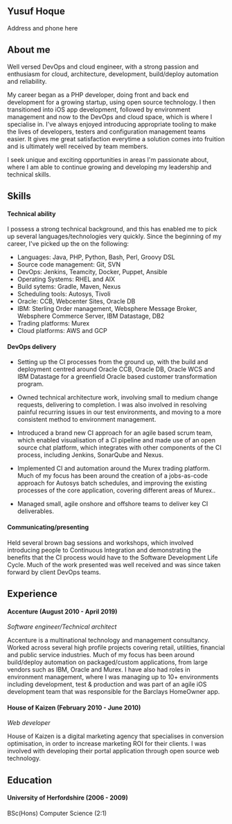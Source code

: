 ## Yusuf Hoque
Address and phone here

## About me

Well versed DevOps and cloud engineer, with a strong passion and enthusiasm for cloud, architecture, development, build/deploy automation and reliability.

My career began as a PHP developer, doing front and back end development for a growing startup, using open source technology. I then transitioned into iOS app development, followed by environment management and now to the DevOps and cloud space, which is where I specialise in. I've always enjoyed introducing appropriate tooling to make the lives of developers, testers and configuration management teams easier. It gives me great satisfaction everytime a solution comes into fruition and is ultimately well received by team members.

I seek unique and exciting opportunities in areas I'm passionate about, where I am able to continue growing and developing my leadership and technical skills.

## Skills

#### Technical ability

I possess a strong technical background, and this has enabled me to pick up several languages/technologies very quickly. Since the beginning of my career, I've picked up the on the following:

- Languages: Java, PHP, Python, Bash, Perl, Groovy DSL
- Source code management: Git, SVN
- DevOps: Jenkins, Teamcity, Docker, Puppet, Ansible
- Operating Systems: RHEL and AIX
- Build sytems: Gradle, Maven, Nexus
- Scheduling tools: Autosys, Tivoli
- Oracle: CCB, Webcenter Sites, Oracle DB
- IBM: Sterling Order management, Websphere Message Broker, Websphere Commerce Server, IBM Datastage, DB2
- Trading platforms: Murex
- Cloud platforms: AWS and GCP

#### DevOps delivery

- Setting up the CI processes from the ground up, with the build and deployment centred around Oracle CCB, Oracle DB, Oracle WCS and IBM Datastage for a greenfield Oracle based customer transformation program.

- Owned technical architecture work, involving small to medium change requests, delivering to completion. I was also involved in resolving painful recurring issues in our test environments, and moving to a more consistent method to environment management.

- Introduced a brand new CI approach for an agile based scrum team, which enabled visualisation of a CI pipeline and made use of an open source chat platform, which integrates with other components of the CI process, including Jenkins, SonarQube and Nexus.

- Implemented CI and automation around the Murex trading platform. Much of my focus has been around the creation of a jobs-as-code approach for Autosys batch schedules, and improving the existing processes of the core application, covering different areas of Murex..

- Managed small, agile onshore and offshore teams to deliver key CI deliverables.

#### Communicating/presenting

Held several brown bag sessions and workshops, which involved introducing people to Continuous Integration and demonstrating the benefits that the CI process would have to the Software Development Life Cycle. Much of the work presented was well received and was since taken forward by client DevOps teams.

## Experience

#### Accenture (August 2010 - April 2019)   
*Software engineer/Technical architect*  

Accenture is a multinational technology and management consultancy. Worked across several high profile projects covering retail, utilities, financial and public service industries. Much of my focus has been around build/deploy automation on packaged/custom applications, from large vendors such as IBM, Oracle and Murex. I have also had roles in environment management, where I was managing up to 10+ environments including development, test & production and was part of an agile iOS development team that was responsible for the Barclays HomeOwner app. 

#### House of Kaizen (February 2010 - June 2010)    
*Web developer*  

House of Kaizen is a digital marketing agency that specialises in conversion optimisation, in order to increase marketing ROI for their clients. I was involved with developing their portal application through open source web technology.

## Education

#### University of Herfordshire (2006 - 2009)

BSc(Hons) Computer Science (2:1)
